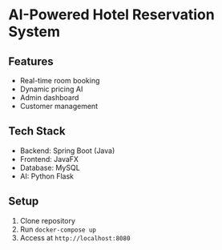 # AI-Powered Hotel Reservation System

## Features
- Real-time room booking
- Dynamic pricing AI
- Admin dashboard
- Customer management

## Tech Stack
- Backend: Spring Boot (Java)
- Frontend: JavaFX
- Database: MySQL
- AI: Python Flask

## Setup
1. Clone repository
2. Run `docker-compose up`
3. Access at `http://localhost:8080`